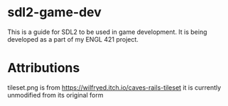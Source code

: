 # sdl2-game-dev
This is a guide for SDL2 to be used in game development. It is being developed as a part of my ENGL 421 project.

# Attributions
tileset.png is from
https://wilfryed.itch.io/caves-rails-tileset
it is currently unmodified from its original form
